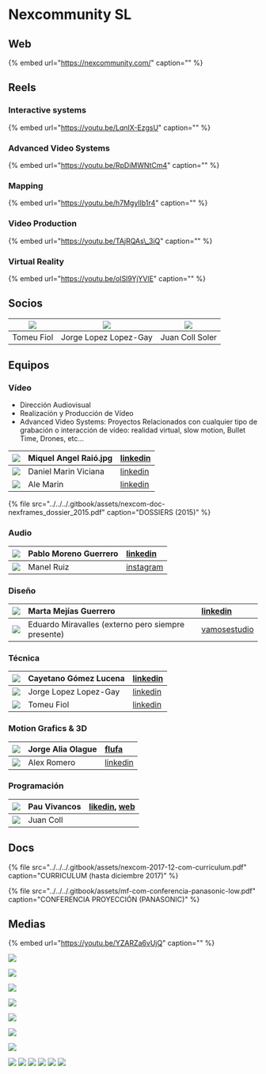 # Nexcommunity SL

## Web

{% embed url="https://nexcommunity.com/" caption="" %}

## Reels

### Interactive systems

{% embed url="https://youtu.be/LqnIX-EzgsU" caption="" %}

### Advanced Video Systems

{% embed url="https://youtu.be/RpDiMWNtCm4" caption="" %}

### Mapping

{% embed url="https://youtu.be/h7MgyIlb1r4" caption="" %}

### Video Production

{% embed url="https://youtu.be/TAjRQAs\_3iQ" caption="" %}

### Virtual Reality

{% embed url="https://youtu.be/oISl9YjYVlE" caption="" %}

## Socios

| ![](../../../.gitbook/assets/socios-bartolome-fiol-arguimbau-2-.jpg-100x100.jpg) | ![](../../../.gitbook/assets/socios-jorge-lopez-lopez-gay.jpg-100x100%20%281%29.jpg) | ![](../../../.gitbook/assets/socios-juan-coll-soler-2-.jpg-100x100.jpg) |
| :---: | :---: | :---: |
| Tomeu Fiol | Jorge Lopez Lopez-Gay | Juan Coll Soler |

## Equipos

### Vídeo

* Dirección Audiovisual
* Realización y Producción de Vídeo 
* Advanced Video Systems: Proyectos Relacionados con cualquier tipo de grabación o interacción de vídeo: realidad virtual, slow motion, Bullet Time, Drones, etc...

| ![](../../../.gitbook/assets/team-miquel-angel-raio.jpg-100x100.jpg) | Miquel Angel Raió.jpg | [linkedin](https://www.linkedin.com/in/miquel-%C3%A0ngel-rai%C3%B3-95420961/) |
| :--- | :--- | :--- |
| ![](../../../.gitbook/assets/team-daniel-marin-viciana.jpg-100x100.jpg) | Daniel Marin Viciana | [linkedin](https://www.linkedin.com/in/daniel-marin-viciana-81580540/) |
| ![](../../../.gitbook/assets/team-ale-martin.jpg-100x100.jpg) | Ale Marin | [linkedin](https://www.linkedin.com/in/alejandro-martin-ruiz-185882150/) |

{% file src="../../../.gitbook/assets/nexcom-doc-nexframes\_dossier\_2015.pdf" caption="DOSSIERS \(2015\)" %}

### Audio

| ![](../../../.gitbook/assets/team-pablo-moreno-guerrero.jpg-100x100.jpg) | Pablo Moreno Guerrero | [linkedin](https://www.linkedin.com/in/pablo-moreno-guerrero-44a059a8/) |
| :--- | :--- | :--- |
| ![](../../../.gitbook/assets/team-manel-ruiz.jpg-100x100.jpg) | Manel Ruiz | [instagram](https://www.instagram.com/6tma/?hl=es) |

### Diseño

| ![](../../../.gitbook/assets/team-marta-mejias-guerrero.jpg-100x100.jpg) | Marta Mejías Guerrero | [linkedin](https://www.linkedin.com/in/marta-mejias/) |
| :--- | :--- | :--- |
| ![](../../../.gitbook/assets/team-eduardo-miravalles.jpg-100x100.jpg) | Eduardo Miravalles \(externo pero siempre presente\) | [vamosestudio](http://www.vamosestudio.com/) |

### Técnica

| ![](../../../.gitbook/assets/team-cayetano-gomez-lucena.jpg-100x100.jpg) | Cayetano Gómez Lucena | [linkedin](https://www.linkedin.com/in/cayetano-g%C3%B3mez-lucena-6745b16a/) |
| :--- | :--- | :--- |
| ![](../../../.gitbook/assets/socios-jorge-lopez-lopez-gay.jpg-100x100.jpg) | Jorge Lopez Lopez-Gay | [linkedin](https://www.linkedin.com/in/jorge-l%C3%B3pez-l%C3%B3pez-gay-b977103b/) |
| ![](../../../.gitbook/assets/socios-bartolome-fiol-arguimbau-2-.jpg-100x100%20%281%29.jpg) | Tomeu Fiol | [linkedin](https://www.linkedin.com/in/tomeu-fiol-arguimbau-5ab15a49/) |

### Motion Grafics & 3D

| ![](../../../.gitbook/assets/team-jorge-alia-olague.jpg-100x100.jpg) | Jorge Alia Olague | [flufa](https://flufa.bandcamp.com/) |
| :--- | :--- | :--- |
| ![](../../../.gitbook/assets/team-alex-romero.jpg-100x100.jpg) | Alex Romero | [linkedin](https://www.linkedin.com/in/alex-romero-4149424b/) |

### Programación

| ![](../../../.gitbook/assets/socios-pau-vivancos.jpg-100x100.jpg) | Pau Vivancos | [likedin](https://www.linkedin.com/in/pauvivancos/), [web](http://nexcode.io/) |
| :--- | :--- | :--- |
| ![](../../../.gitbook/assets/socios-juan-coll-soler-2-.jpg-100x100.jpg) | Juan Coll |  |

## Docs

{% file src="../../../.gitbook/assets/nexcom-2017-12-com-curriculum.pdf" caption="CURRICULUM \(hasta diciembre 2017\)" %}

{% file src="../../../.gitbook/assets/mf-com-conferencia-panasonic-low.pdf" caption="CONFERENCIA PROYECCIÓN \(PANASONIC\)" %}

## Medias

{% embed url="https://youtu.be/YZARZa6vUjQ" caption="" %}

![](../../../.gitbook/assets/nexcom-header-avs.jpg)

![](../../../.gitbook/assets/nexcom-header-coding.jpg)

![](../../../.gitbook/assets/nexcom-header-audio.jpg)

![](../../../.gitbook/assets/nexcom-header-tecnics.jpg)

![](../../../.gitbook/assets/nexcom-com-v2-desktop_wallpaper.jpg)

![](../../../.gitbook/assets/nexcom-com-v2-1-.jpg)

![](../../../.gitbook/assets/nexcom-com-nex_under.png)

![](../../../.gitbook/assets/nexcom-com-nexsetup.jpg) ![](../../../.gitbook/assets/nexcom-com-nexshooting_logo.jpg) ![](../../../.gitbook/assets/nexcom-com-nexfrequency_logo.jpg) ![](../../../.gitbook/assets/nexcom-com-nexcoding_logo.jpg) ![](../../../.gitbook/assets/nexcom-com-nexframes_logo.jpg) ![](../../../.gitbook/assets/nexcom-com-nexpixel_logo.jpg)

